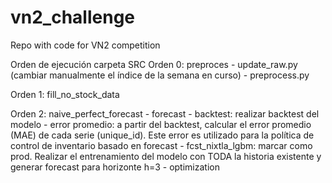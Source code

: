# vn2_challenge
Repo with code for VN2 competition

Orden de ejecución carpeta SRC
Orden 0: preproces
    - update_raw.py (cambiar manualmente el índice de la semana en curso)
    - preprocess.py

Orden 1: fill_no_stock_data

Orden 2: naive_perfect_forecast
    - forecast
        - backtest: realizar backtest del modelo
        - error promedio: a partir del backtest, calcular el error promedio (MAE) de cada serie (unique_id). Este error es utilizado para la política de control de inventario basado en forecast
        - fcst_nixtla_lgbm: marcar como prod. Realizar el entrenamiento del modelo con TODA la historia existente y generar forecast para horizonte h=3
    - optimization
